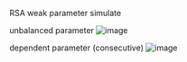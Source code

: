 RSA weak parameter simulate

unbalanced parameter
![image](https://github.com/user-attachments/assets/6d7ec400-4a6b-40e7-8c20-bfa0b80b24d0)

dependent parameter (consecutive)
![image](https://github.com/user-attachments/assets/5e5280d0-8a8d-469c-a52e-d0b3c9cc1b57)
